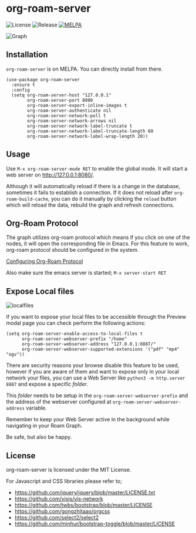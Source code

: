 org-roam-server
===================================
![License](https://img.shields.io/github/license/org-roam/org-roam-server)
![Release](https://img.shields.io/github/v/release/org-roam/org-roam-server)
[![MELPA](https://melpa.org/packages/org-roam-server-badge.svg)](https://melpa.org/#/org-roam-server)

![Graph](https://raw.githubusercontent.com/goktug97/org-roam-server/master/org-roam-server.gif)

## Installation

`org-roam-server` is on MELPA. You can directly install from there.

```elisp
(use-package org-roam-server
  :ensure t
  :config
  (setq org-roam-server-host "127.0.0.1"
        org-roam-server-port 8080
        org-roam-server-export-inline-images t
        org-roam-server-authenticate nil
        org-roam-server-network-poll t
        org-roam-server-network-arrows nil
        org-roam-server-network-label-truncate t
        org-roam-server-network-label-truncate-length 60
        org-roam-server-network-label-wrap-length 20))
```

## Usage

Use `M-x org-roam-server-mode RET` to enable the global mode. 
It will start a web server on http://127.0.0.1:8080/.

Although it will automatically reload if there is a change in the
database, sometimes it fails to establish a connection. If it does not
reload after `org-roam-build-cache`, you can do it manually by
clicking the `reload` button which will reload the data, rebuild the
graph and refresh connections.

## Org-Roam Protocol
The graph utilizes org-roam protocol which means if you click on one
of the nodes, it will open the corresponding file in Emacs. For this
feature to work, org-roam protocol should be configured in the system.

[Configuring Org-Roam Protocol](https://www.orgroam.com/manual/Installation-_00281_0029.html#Installation-_00281_0029)

Also make sure the emacs server is started; `M-x server-start RET`


## Expose Local files

![localfiles](https://raw.githubusercontent.com/goktug97/org-roam-server/master/local-files.gif)

If you want to expose your local files to be accessible through the Preview
modal page you can check perform the following actions:

```elisp
(setq org-roam-server-enable-access-to-local-files t
      org-roam-server-webserver-prefix "/home"
      org-roam-server-webserver-address "127.0.0.1:8887/"
      org-roam-server-webserver-supported-extensions '("pdf" "mp4" "ogv"))
```

There are security reasons your browse disable this feature to be used,
however if you are aware of them and want to expose only in your local
network your files, you can use a Web Server like `python3 -m http.server
8887` and expose a specific *folder*.

This *folder* needs to be setup in the `org-roam-server-webserver-prefix`
and the address of the webserver configured at
`org-roam-server-webserver-address` variable.

Remember to keep your Web Server active in the background while navigating in your Roam Graph.

Be safe, but also be happy.

## License
org-roam-server is licensed under the MIT License.

For Javascript and CSS libraries please refer to;
- https://github.com/jquery/jquery/blob/master/LICENSE.txt
- https://github.com/visjs/vis-network
- https://github.com/twbs/bootstrap/blob/master/LICENSE
- https://github.com/gongzhitaao/orgcss
- https://github.com/select2/select2
- https://github.com/minhur/bootstrap-toggle/blob/master/LICENSE
